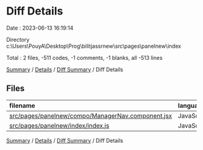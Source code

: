 # Diff Details

Date : 2023-06-13 16:19:14

Directory c:\\Users\\PouyA\\Desktop\\Prog\\bilitjassrnew\\src\\pages\\panelnew\\index

Total : 2 files,  -511 codes, -1 comments, -1 blanks, all -513 lines

[Summary](results.md) / [Details](details.md) / [Diff Summary](diff.md) / Diff Details

## Files
| filename | language | code | comment | blank | total |
| :--- | :--- | ---: | ---: | ---: | ---: |
| [src/pages/panelnew/compo/ManagerNav.component.jsx](/src/pages/panelnew/compo/ManagerNav.component.jsx) | JavaScript | -522 | -1 | -4 | -527 |
| [src/pages/panelnew/index/index.js](/src/pages/panelnew/index/index.js) | JavaScript | 11 | 0 | 3 | 14 |

[Summary](results.md) / [Details](details.md) / [Diff Summary](diff.md) / Diff Details